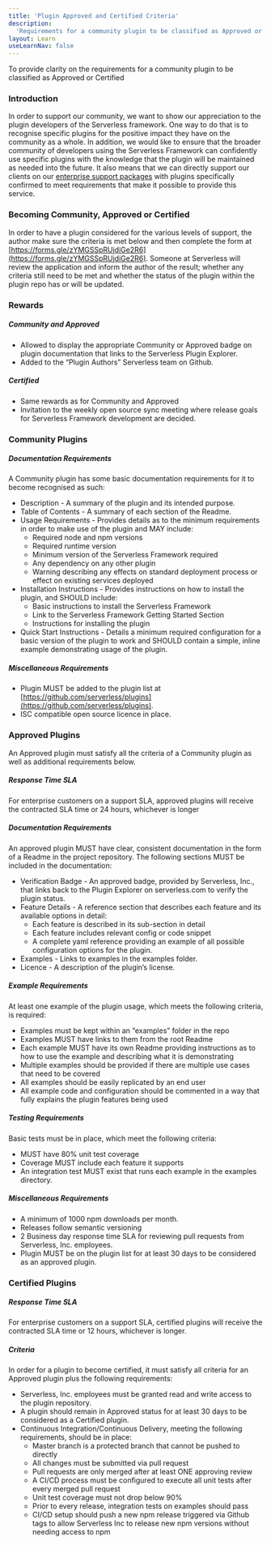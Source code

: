 ```yaml
---
title: 'Plugin Approved and Certified Criteria'
description:
  'Requirements for a community plugin to be classified as Approved or Certified'
layout: Learn
useLearnNav: false
---
```


To provide clarity on the requirements for a community plugin to be classified as Approved or Certified

### Introduction

In order to support our community, we want to show our appreciation to the plugin developers of the Serverless framework. One way to do that is to recognise specific plugins for the positive impact they have on the community as a whole. In addition, we would like to ensure that the broader community of developers using the Serverless Framework can confidently use specific plugins with the knowledge that the plugin will be maintained as needed into the future. It also means that we can directly support our clients on our [enterprise support packages](https://serverless.com/enterprise/) with plugins specifically confirmed to meet requirements that make it possible to provide this service.

### Becoming Community, Approved or Certified

In order to have a plugin considered for the various levels of support, the author make sure the criteria is met below and then complete the form at [https://forms.gle/zYMGSSpRUjdiGe2R6](https://forms.gle/zYMGSSpRUjdiGe2R6). Someone at Serverless will review the application and inform the author of the result; whether any criteria still need to be met and whether the status of the plugin within the plugin repo has or will be updated.

### Rewards

##### Community and Approved

- Allowed to display the appropriate Community or Approved badge on plugin documentation that links to the Serverless Plugin Explorer.
- Added to the “Plugin Authors” Serverless team on Github.

##### Certified

- Same rewards as for Community and Approved
- Invitation to the weekly open source sync meeting where release goals for Serverless Framework development are decided.

### Community Plugins

##### Documentation Requirements

A Community plugin has some basic documentation requirements for it to become recognised as such:

- Description - A summary of the plugin and its intended purpose.
- Table of Contents - A summary of each section of the Readme.
- Usage Requirements - Provides details as to the minimum requirements in order to make use of the plugin and MAY include:
  - Required node and npm versions
  - Required runtime version
  - Minimum version of the Serverless Framework required
  - Any dependency on any other plugin
  - Warning describing any effects on standard deployment process or effect on existing services deployed
- Installation Instructions - Provides instructions on how to install the plugin, and SHOULD include:
  - Basic instructions to install the Serverless Framework
  - Link to the Serverless Framework Getting Started Section
  - Instructions for installing the plugin
- Quick Start Instructions - Details a minimum required configuration for a basic version of the plugin to work and SHOULD contain a simple, inline example demonstrating usage of the plugin.

##### Miscellaneous Requirements

- Plugin MUST be added to the plugin list at [https://github.com/serverless/plugins](https://github.com/serverless/plugins).
- ISC compatible open source licence in place.

### Approved Plugins

An Approved plugin must satisfy all the criteria of a Community plugin as well as additional requirements below.

##### Response Time SLA

For enterprise customers on a support SLA, approved plugins will receive the contracted SLA time or 24 hours, whichever is longer

##### Documentation Requirements

An approved plugin MUST have clear, consistent documentation in the form of a Readme in the project repository. The following sections MUST be included in the documentation:

- Verification Badge - An approved badge, provided by Serverless, Inc., that links back to the Plugin Explorer on serverless.com to verify the plugin status.
- Feature Details - A reference section that describes each feature and its available options in detail:
  - Each feature is described in its sub-section in detail
  - Each feature includes relevant config or code snippet
  - A complete yaml reference providing an example of all possible configuration options for the plugin.
- Examples - Links to examples in the examples folder.
- Licence - A description of the plugin’s license.

##### Example Requirements

At least one example of the plugin usage, which meets the following criteria, is required:

- Examples must be kept within an “examples” folder in the repo
- Examples MUST have links to them from the root Readme
- Each example MUST have its own Readme providing instructions as to how to use the example and describing what it is demonstrating
- Multiple examples should be provided if there are multiple use cases that need to be covered
- All examples should be easily replicated by an end user
- All example code and configuration should be commented in a way that fully explains the plugin features being used

##### Testing Requirements

Basic tests must be in place, which meet the following criteria:

- MUST have 80% unit test coverage
- Coverage MUST include each feature it supports
- An integration test MUST exist that runs each example in the examples directory.

##### Miscellaneous Requirements

- A minimum of 1000 npm downloads per month.
- Releases follow semantic versioning
- 2 Business day response time SLA for reviewing pull requests from Serverless, Inc. employees.
- Plugin MUST be on the plugin list for at least 30 days to be considered as an approved plugin.

### Certified Plugins

##### Response Time SLA

For enterprise customers on a support SLA, certified plugins will receive the contracted SLA time or 12 hours, whichever is longer.

##### Criteria

In order for a plugin to become certified, it must satisfy all criteria for an Approved plugin plus the following requirements:

- Serverless, Inc. employees must be granted read and write access to the plugin repository.
- A plugin should remain in Approved status for at least 30 days to be considered as a Certified plugin.
- Continuous Integration/Continuous Delivery, meeting the following requirements, should be in place:
  - Master branch is a protected branch that cannot be pushed to directly
  - All changes must be submitted via pull request
  - Pull requests are only merged after at least ONE approving review
  - A CI/CD process must be configured to execute all unit tests after every merged pull request
  - Unit test coverage must not drop below 90%
  - Prior to every release, integration tests on examples should pass
  - CI/CD setup should push a new npm release triggered via Github tags to allow Serverless Inc to release new npm versions without needing access to npm
